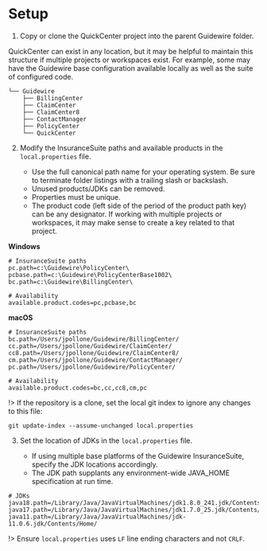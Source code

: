 # Setup

1. Copy or clone the QuickCenter project into the parent Guidewire folder. 
   
QuickCenter can exist in any location, but it may be helpful to maintain this structure if multiple projects or workspaces exist. For example, some may have the Guidewire base configuration available locally as well as the suite of configured code. 

```text
└── Guidewire
    ├── BillingCenter
    ├── ClaimCenter
    ├── ClaimCenter8
    ├── ContactManager
    ├── PolicyCenter
    └── QuickCenter
```

2. Modify the InsuranceSuite paths and available products in the `local.properties` file. 

    - Use the full canonical path name for your operating system. Be sure to terminate folder listings with a trailing slash or backslash.
    - Unused products/JDKs can be removed. 
    - Properties must be unique.
    - The product code (left side of the period of the product path key) can be any designator. If working with multiple projects or workspaces, it may make sense to create a key related to that project.


**Windows**
```text
# InsuranceSuite paths
pc.path=c:\Guidewire\PolicyCenter\
pcbase.path=c:\Guidewire\PolicyCenterBase1002\
bc.path=c:\Guidewire\BillingCenter\

# Availability 
available.product.codes=pc,pcbase,bc
```

**macOS**
```text
# InsuranceSuite paths
bc.path=/Users/jpollone/Guidewire/BillingCenter/
cc.path=/Users/jpollone/Guidewire/ClaimCenter/
cc8.path=/Users/jpollone/Guidewire/ClaimCenter8/
cm.path=/Users/jpollone/Guidewire/ContactManager/
pc.path=/Users/jpollone/Guidewire/PolicyCenter/

# Availability 
available.product.codes=bc,cc,cc8,cm,pc
```

!> If the repository is a clone, set the local git index to ignore any changes to this file:
    
```git update-index --assume-unchanged local.properties```

3. Set the location of JDKs in the `local.properties` file. 

    - If using multiple base platforms of the Guidewire InsuranceSuite, specify the JDK locations accordingly.
    - The JDK path supplants any environment-wide JAVA_HOME specification at run time.

```text
# JDKs
java18.path=/Library/Java/JavaVirtualMachines/jdk1.8.0_241.jdk/Contents/Home/
java17.path=/Library/Java/JavaVirtualMachines/jdk1.7.0_25.jdk/Contents/Home/
java11.path=/Library/Java/JavaVirtualMachines/jdk-11.0.6.jdk/Contents/Home/
```

!> Ensure ```local.properties``` uses ```LF``` line ending characters and not  ```CRLF```.